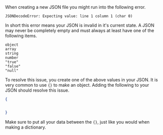 When creating a new JSON file you might run into the following error.

`JSONDecodeError: Expecting value: line 1 column 1 (char 0)`

In short this error means your JSON is invalid in it's current state.
A JSON may never be completely empty and must always at least have one of the following items.

```
object
array
string
number
"true"
"false"
"null"
```

To resolve this issue, you create one of the above values in your JSON. It is very common to use `{}` to make an object. Adding the following to your JSON should resolve this issue.

```json
{


}
```

Make sure to put all your data between the `{}`, just like you would when making a dictionary.